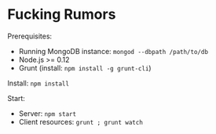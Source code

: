 
Fucking Rumors
========

Prerequisites:

  * Running MongoDB instance: `mongod --dbpath /path/to/db`
  * Node.js >= 0.12
  * Grunt (install: `npm install -g grunt-cli`)

Install: `npm install`

Start:

  * Server: `npm start`
  * Client resources: `grunt ; grunt watch`

